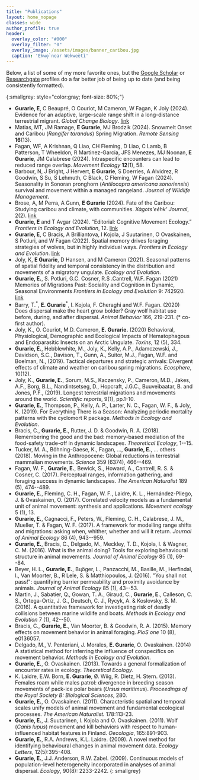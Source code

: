 ```yaml
---
title: "Publications"
layout: home_nopage
classes: wide
author_profile: true
header:
  overlay_color: "#000"
  overlay_filter: "0"
  overlay_image: /assets/images/banner_caribou.jpg
  caption: 'Ekwǫ̀ near Wekweètì'
---
```

  
Below, a list of some of my more favorite ones, but the [Google Scholar](https://scholar.google.com/citations?user=d_G0tbAAAAAJ&hl=en) or [Researchgate](https://www.researchgate.net/profile/Eliezer_Gurarie/research) profiles do a far better job of being up to date (and being consistently formatted).

{:smallgrey: style="color:gray; font-size: 80%;"}


* **Gurarie, E**, C Beaupré, O Couriot, M Cameron, W Fagan, K Joly (2024). Evidence for an adaptive, large-scale range shift in a long-distance terrestrial migrant. *Global Change Biology*. [link](https://onlinelibrary.wiley.com/doi/10.1111/gcb.17589)
* Matias, MT, JM Ramage, **E Gurarie**, MJ Brodzik (2024). Snowmelt Onset and Caribou (*Rangifer tarandus*) Spring Migration. *Remote Sensing* **16**(13).
* Fagan, WF, A Krishnan, Q Liao, CH Fleming, D Liao, C Lamb, B Patterson, T Wheeldon, R Martinez-Garcia, JFS Menezes, MJ Noonan, **E Gurarie**, JM Calabrese (2024). Intraspecific encounters can lead to reduced range overlap. *Movement Ecology* **12**(1), 58.
* Barbour, N, J Bright, J Hervert, **E Gurarie**, S Doerries, A Alvidrez, R Goodwin, S Su, S Lehmuth, C Black, C Fleming, W Fagan (2024). Seasonality in Sonoran pronghorn (*Antilocapra americana sonoriensis*) survival and movement within a managed rangeland. *Journal of Wildlife Management*.
* Brose, A, M Perra, A Gunn, **E Gurarie** (2024). Fate of the Caribou: Studying caribou and climate, with communities. *Xàgots'eèhk' Journal*, 2(2). [link](https://xagotseehkojournal.com/index.php/xgsk/article/view/5966)
* **Gurarie, E** and T Avgar (2024). “Editorial: Cognitive Movement Ecology.” *Frontiers in Ecology and Evolution*, 12. [link](https://www.frontiersin.org/journals/ecology-and-evolution/articles/10.3389/fevo.2024.1360427/full)
* **Gurarie, E**, C Bracis, A Brilliantova, I Kojola, J Suutarinen, O Ovaskainen, S Potluri, and W Fagan (2022). Spatial memory drives foraging strategies of wolves, but in highly individual ways. *Frontiers in Ecology and Evolution*. [link](https://www.frontiersin.org/journals/ecology-and-evolution/articles/10.3389/fevo.2022.768478/full)
* Joly, K, **E Gurarie**, D Hansen, and M Cameron (2021). Seasonal patterns of spatial fidelity and
temporal consistency in the distribution and movements of a migratory ungulate. *Ecology and
Evolution*.
* **Gurarie, E.**, S. Potluri, G.C. Cosner, R.S .Cantrell, W.F. Fagan (2021) Memories of Migrations Past: Sociality and Cognition in Dynamic, Seasonal Environments *Frontiers in Ecology and Evolution* 9: 742920. [link](https://www.frontiersin.org/articles/10.3389/fevo.2021.742920/full)
* Barry, T.<sup>\*</sup>, **E. Gurarie**<sup>\*</sup>, I. Kojola, F. Cheraghi and W.F. Fagan. (2020) Does dispersal make the heart grow bolder? Gray wolf habitat use before, during, and after dispersal. *Animal Behavior* 166, 219-231. (\* co-first author).
* Joly, K., O. Couriot, M.D. Cameron, **E. Gurarie.** (2020) Behavioral, Physiological, Demographic and Ecological Impacts of Hematophagous and Endoparasitic Insects on an Arctic Ungulate. *Toxins*, 12 (5), 334.
* **Gurarie, E.**, Hebblewhite, M., Joly, K., Kelly, A.P., Adamczewski, J., Davidson, S.C., Davison, T., Gunn, A., Suitor, M.J., Fagan, W.F. and Boelman, N., (2019). Tactical departures and strategic arrivals: Divergent effects of climate and weather on caribou spring migrations. _Ecosphere_, 10(12).
* Joly, K., **Gurarie, E.**, Sorum, M.S., Kaczensky, P., Cameron, M.D., Jakes, A.F., Borg, B.L., Nandintsetseg, D., Hopcraft, J.G.C., Buuveibaatar, B. and Jones, P.F., (2019). Longest terrestrial migrations and movements around the world. _Scientific reports_, 9(1), pp.1-10.
* **Gurarie, E.**, Thompson, P., Kelly, A. P., Larter, N. C., Fagan, W. F., & Joly, K. (2019). For Everything There is a Season: Analyzing periodic mortality patterns with the cyclomort R package. *Methods in Ecology and Evolution*.
* Bracis, C., **Gurarie, E.**, Rutter, J. D. & Goodwin, R. A. (2018). Remembering the good and the bad: memory-based mediation of the food-safety trade-off in dynamic landscapes. _Theoretical Ecology_, 1--15. 
* Tucker, M. A., Böhning-Gaese, K., Fagan, ..., **Gurarie, E.**, ... others (2018). Moving in the Anthropocene: Global reductions in terrestrial mammalian movements. _Science_ 359 (6374), 466--469. 
* Fagan, W. F., **Gurarie, E.**, Bewick, S., Howard, A., Cantrell, R. S. & Cosner, C. (2017). Perceptual ranges, information gathering, and foraging success in dynamic landscapes. _The American Naturalist_ 189 (5), 474--489. 
* **Gurarie, E.**, Fleming, C. H., Fagan, W. F., Laidre, K. L., Hernández-Pliego, J. & Ovaskainen, O. (2017). Correlated velocity models as a fundamental unit of animal movement: synthesis and applications. _Movement ecology_ 5 (1), 13. 
* **Gurarie, E.**, Cagnacci, F., Peters, W., Fleming, C. H., Calabrese, J. M., Mueller, T. & Fagan, W. F. (2017). A framework for modelling range shifts and migrations: asking when, whither, whether and will it return. _Journal of Animal Ecology_ 86 (4), 943--959. 
* **Gurarie, E.**, Bracis, C., Delgado, M., Meckley, T. D., Kojola, I. & Wagner, C. M. (2016). What is the animal doing? Tools for exploring behavioural structure in animal movements. _Journal of Animal Ecology_ 85 (1), 69--84. 
* Beyer, H. L., **Gurarie, E.**, Bцöger, L., Panzacchi, M., Basille, M., Herfindal, I., Van Moorter, B., R Lele, S. & Matthiopoulos, J. (2016). "You shall not pass!": quantifying barrier permeability and proximity avoidance by animals. _Journal of Animal Ecology_ 85 (1), 43--53. 
* Martin, J., Sabatier, Q., Gowan, T. A., Giraud, C., **Gurarie, E.**, Calleson, C. S., Ortega-Ortiz, J. G., Deutsch, C. J., Rycyk, A. & Koslovsky, S. M. (2016). A quantitative framework for investigating risk of deadly collisions between marine wildlife and boats. _Methods in Ecology and Evolution_ 7 (1), 42--50. 
* Bracis, C., **Gurarie, E.**, Van Moorter, B. & Goodwin, R. A. (2015). Memory effects on movement behavior in animal foraging. _PloS one_ 10 (8), e0136057. 
* Delgado, M., V. Penteriani, J. Morales, **E. Gurarie**, O. Ovaskainen. (2014) A statistical method for inferring the influence of conspecifics on movement behavior. _Methods in Ecology and Evolution_.
*  **Gurarie, E.**, O. Ovaskainen. (2013). Towards a general formalization of encounter rates in ecology. _Theoretical Ecology._
*   K. Laidre, E.W. Born, **E. Gurarie**, Ø. Wiig, R. Dietz, H. Stern. (2013). Females roam while males patrol: divergence in breeding season movements of pack-ice polar bears (_Ursus maritimus_). _Proceedings of the Royal Society B: Biological Sciences_, 280.
*   **Gurarie, E.**, O. Ovaskainen. (2011). Characteristic spatial and temporal scales unify models of animal movement and fundamental ecological processes. _The American Naturalist._ 178:113-23.
*   **Gurarie, E.**, J. Suutarinen, I. Kojola and O. Ovaskainen. (2011). Wolf (_Canis lupus_) movement and kill behaviors with respect to human-influenced habitat features in Finland. _Oecologia_, 165:891-903.
*   **Gurarie, E.**, R.A. Andrews, K.L. Laidre. (2009). A novel method for identifying behavioural changes in animal movement data. _Ecology Letters_, 12(5):395-408.
*   **Gurarie, E.**, J.J. Anderson, R.W. Zabel. (2009). Continuous models of population-level heterogeneity incorporated in analyses of animal dispersal. _Ecology_, 90(8): 2233-2242.
{: smallgrey}
